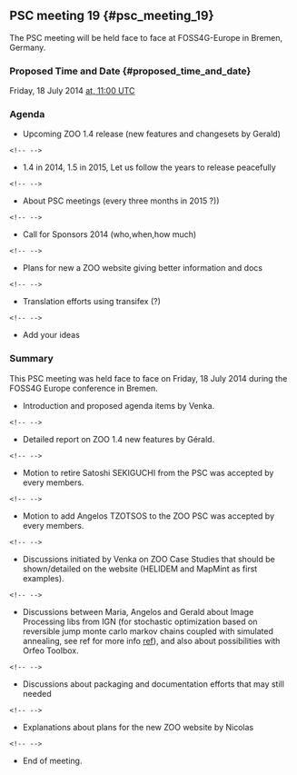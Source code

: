 ## PSC meeting 19 {#psc_meeting_19}

The PSC meeting will be held face to face at FOSS4G-Europe in Bremen,
Germany.

### Proposed Time and Date {#proposed_time_and_date}

Friday, 18 July 2014 [at, 11:00
UTC](http://www.timeanddate.com/worldclock/fixedtime.html?year=2014&month=07&day=18&hour=11:00&min=0&sec=0)

### Agenda

-   Upcoming ZOO 1.4 release (new features and changesets by Gerald)

```{=html}
<!-- -->
```
-   1.4 in 2014, 1.5 in 2015, Let us follow the years to release
    peacefully

```{=html}
<!-- -->
```
-   About PSC meetings (every three months in 2015 ?))

```{=html}
<!-- -->
```
-   Call for Sponsors 2014 (who,when,how much)

```{=html}
<!-- -->
```
-   Plans for new a ZOO website giving better information and docs

```{=html}
<!-- -->
```
-   Translation efforts using transifex (?)

```{=html}
<!-- -->
```
-   Add your ideas

### Summary

This PSC meeting was held face to face on Friday, 18 July 2014 during
the FOSS4G Europe conference in Bremen.

-   Introduction and proposed agenda items by Venka.

```{=html}
<!-- -->
```
-   Detailed report on ZOO 1.4 new features by Gérald.

```{=html}
<!-- -->
```
-   Motion to retire Satoshi SEKIGUCHI from the PSC was accepted by
    every members.

```{=html}
<!-- -->
```
-   Motion to add Angelos TZOTSOS to the ZOO PSC was accepted by every
    members.

```{=html}
<!-- -->
```
-   Discussions initiated by Venka on ZOO Case Studies that should be
    shown/detailed on the website (HELIDEM and MapMint as first
    examples).

```{=html}
<!-- -->
```
-   Discussions between Maria, Angelos and Gerald about Image Processing
    libs from IGN (for stochastic optimization based on reversible jump
    monte carlo markov chains coupled with simulated annealing, see ref
    for more info [ref](https://github.com/IGNF/librjmcmc/)), and also
    about possibilities with Orfeo Toolbox.

```{=html}
<!-- -->
```
-   Discussions about packaging and documentation efforts that may still
    needed

```{=html}
<!-- -->
```
-   Explanations about plans for the new ZOO website by Nicolas

```{=html}
<!-- -->
```
-   End of meeting.
